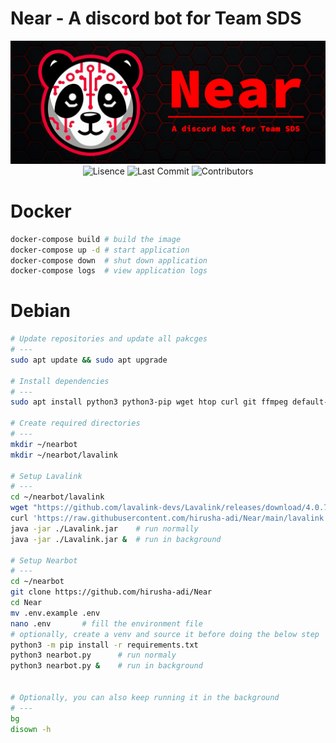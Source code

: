 # Near - A discord bot for Team SDS

<p align="center">
    <img src="https://raw.githubusercontent.com/hirusha-adi/Near-Data/refs/heads/main/images/github/github-banner.png" alt="Lisence">
    <br>
    <img src="https://img.shields.io/github/license/hirusha-adi/Near?style=for-the-badge" alt="Lisence">
    <img src="https://img.shields.io/github/last-commit/hirusha-adi/Near?style=for-the-badge" alt="Last Commit">
    <img src="https://img.shields.io/github/contributors/hirusha-adi/Near?style=for-the-badge" alt="Contributors">
</p>

# Docker

```bash
docker-compose build # build the image 
docker-compose up -d # start application
docker-compose down  # shut down application
docker-compose logs  # view application logs
```

# Debian

```bash
# Update repositories and update all pakcges
# ---
sudo apt update && sudo apt upgrade 

# Install dependencies
# ---
sudo apt install python3 python3-pip wget htop curl git ffmpeg default-jdk nano -y

# Create required directories
# ---
mkdir ~/nearbot
mkdir ~/nearbot/lavalink

# Setup Lavalink
# ---
cd ~/nearbot/lavalink
wget "https://github.com/lavalink-devs/Lavalink/releases/download/4.0.7/Lavalink.jar"
curl 'https://raw.githubusercontent.com/hirusha-adi/Near/main/lavalink.yml' >> 'application.yml'
java -jar ./Lavalink.jar    # run normally
java -jar ./Lavalink.jar &  # run in background

# Setup Nearbot
# ---
cd ~/nearbot
git clone https://github.com/hirusha-adi/Near
cd Near
mv .env.example .env
nano .env       # fill the environment file
# optionally, create a venv and source it before doing the below step
python3 -m pip install -r requirements.txt
python3 nearbot.py      # run normaly
python3 nearbot.py &    # run in background


# Optionally, you can also keep running it in the background
# ---
bg
disown -h
```

